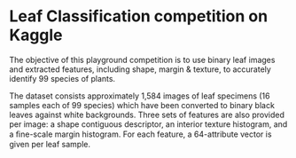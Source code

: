 # Leaf Classification competition on Kaggle

The objective of this playground competition is to use binary leaf images and extracted features, including shape, margin & texture, to accurately identify 99 species of plants. 


The dataset consists approximately 1,584 images of leaf specimens (16 samples each of 99 species) which have been converted to binary black leaves against white backgrounds. Three sets of features are also provided per image: a shape contiguous descriptor, an interior texture histogram, and a ﬁne-scale margin histogram. For each feature, a 64-attribute vector is given per leaf sample.
